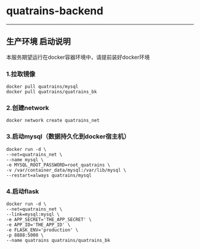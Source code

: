 # quatrains-backend

---
## 生产环境 启动说明
本服务期望运行在docker容器环境中，请提前装好docker环境

### 1.拉取镜像
```
docker pull quatrains/mysql
docker pull quatrains/quatrains_bk
```

### 2.创建network
```
docker network create quatrains_net
```


### 3.启动mysql（数据持久化到docker宿主机）
```
docker run -d \
--net=quatrains_net \
--name mysql \
-e MYSQL_ROOT_PASSWORD=root_quatrains \
-v /var/container_data/mysql:/var/lib/mysql \
--restart=always quatrains/mysql
```

### 4.启动flask
```
docker run -d \
--net=quatrains_net \
--link=mysql:mysql \
-e APP_SECRET='THE_APP_SECRET' \
-e APP_ID='THE_APP_ID' \
-e FLASK_ENV='production' \
-p 8888:5000 \
--name quatrains quatrains/quatrains_bk
```
